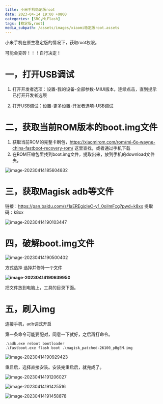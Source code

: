 ```yaml
---
title: 小米手机稳定版root
date: 2023-04-14 19:00 +0800
categories: [SRC,MiFlash]
tags: [稳定版,root]
media_subpath: /assets/images/xiaomi稳定版root.assets
---
```


小米手机在原生稳定版的情况下，获取root权限。

可能会变砖！！！自行决定！



# 一，打开USB调试

1. 打开开发者选项：设置-我的设备-全部参数-MIUI版本，连续点击，直到提示已打开开发者选项

2. 打开USB调试：设置-更多设置-开发者选项-USB调试



# 二，获取当前ROM版本的boot.img文件

1. 获取当前ROM的完整卡刷包，https://xiaomirom.com/rom/mi-6x-wayne-china-fastboot-recovery-rom/   这里查找，或者通过手机下载
2. 在ROM压缩包里找到boot.img文件，提取出来，放到手机的download文件夹。

![image-20230414185604632](image-20230414185604632.png)



# 三，获取Magisk adb等文件

链接：https://pan.baidu.com/s/1aEREgjcIeC-y1_0oiImFcg?pwd=k8xx 
提取码：k8xx

![image-20230414190103447](image-20230414190103447.png)

# 四，破解boot.img文件



![image-20230414190500402](image-20230414190500402.png)

方式选择 选择并修补一个文件

**![image-20230414190639950](image-20230414190639950.png)**

把文件放到电脑上，工具的目录下面。



# 五，刷入img

连接手机，adb调式开启

第一条命令可能要配对，同意一下就好，之后再打命令。

```shell
.\adb.exe reboot bootloader
.\fastboot.exe flash boot .\magisk_patched-26100_pBgEM.img
```

![image-20230414190929423](image-20230414190929423.png)

重启后，选择直接安装。安装完重启后，就完成了。

![image-20230414191206027](image-20230414191206027.png)

![image-20230414191425516](image-20230414191425516.png)

![image-20230414191458878](image-20230414191458878.png)